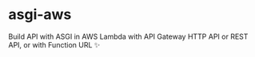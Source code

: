 # asgi-aws
Build API with ASGI in AWS Lambda with API Gateway HTTP API or REST API, or with Function URL ✨

